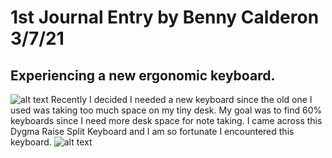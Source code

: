 #  1st Journal Entry by Benny Calderon 3/7/21
## Experiencing a new ergonomic keyboard.
![alt text](https://i.imgur.com/pZ9EVh9.jpg)
Recently I decided I needed a new keyboard since the old one I used was taking too much space on my tiny desk. My goal was to find 60% keyboards since I need more desk space for note taking. I came across this Dygma Raise Split Keyboard and I am so fortunate I encountered this keyboard.
![alt text](https://i.imgur.com/vd26SDX.jpg)

